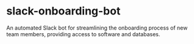 # slack-onboarding-bot
An automated Slack bot for streamlining the onboarding process of new team members, providing access to software and databases.
